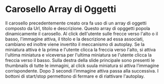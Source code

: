 # Carosello Array di Oggetti

Il carosello precedentemente creato ora fa uso di un array di oggetti composto da Url, titolo e descrizione. Questo array di opggetti popola dinamicamente il carosello. Al click dell'utente sulle frecce verso l'alto o il basso, l'immagine attiva, il titolo e la descrizione ad essa associati, cambiano ed inoltre viene invertito il meccanismo di autoplay. Se la miniatura attiva è la prima e l'utente clicca la freccia verso l'alto, si attiva l'ultima miniatura e viceversa per l'ultima miniatura se l'utente clicca la freccia verso il basso. Sulla destra della slide principale sono presenti le thumbnails di tutte le immagini, al click suula miniatura si attiva l’immagine corrispondente. Dopo 3 secondi l’immagine attiva passa alla successiva. I bottoni di start/stop permettono di fermare e di riattivare l'autoplay. 